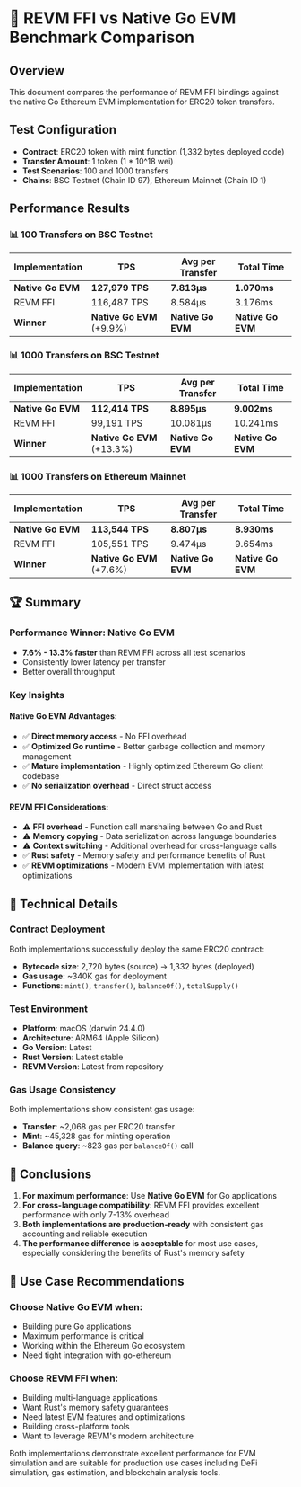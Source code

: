 # 🚀 REVM FFI vs Native Go EVM Benchmark Comparison

## Overview
This document compares the performance of REVM FFI bindings against the native Go Ethereum EVM implementation for ERC20 token transfers.

## Test Configuration
- **Contract**: ERC20 token with mint function (1,332 bytes deployed code)
- **Transfer Amount**: 1 token (1 * 10^18 wei)
- **Test Scenarios**: 100 and 1000 transfers
- **Chains**: BSC Testnet (Chain ID 97), Ethereum Mainnet (Chain ID 1)

## Performance Results

### 📊 100 Transfers on BSC Testnet
| Implementation | TPS | Avg per Transfer | Total Time |
|---|---|---|---|
| **Native Go EVM** | **127,979 TPS** | **7.813µs** | **1.070ms** |
| REVM FFI | 116,487 TPS | 8.584µs | 3.176ms |
| **Winner** | **Native Go EVM** (+9.9%) | **Native Go EVM** | **Native Go EVM** |

### 📊 1000 Transfers on BSC Testnet  
| Implementation | TPS | Avg per Transfer | Total Time |
|---|---|---|---|
| **Native Go EVM** | **112,414 TPS** | **8.895µs** | **9.002ms** |
| REVM FFI | 99,191 TPS | 10.081µs | 10.241ms |
| **Winner** | **Native Go EVM** (+13.3%) | **Native Go EVM** | **Native Go EVM** |

### 📊 1000 Transfers on Ethereum Mainnet
| Implementation | TPS | Avg per Transfer | Total Time |
|---|---|---|---|
| **Native Go EVM** | **113,544 TPS** | **8.807µs** | **8.930ms** |
| REVM FFI | 105,551 TPS | 9.474µs | 9.654ms |
| **Winner** | **Native Go EVM** (+7.6%) | **Native Go EVM** | **Native Go EVM** |

## 🏆 Summary

### Performance Winner: **Native Go EVM**
- **7.6% - 13.3% faster** than REVM FFI across all test scenarios
- Consistently lower latency per transfer
- Better overall throughput

### Key Insights

#### Native Go EVM Advantages:
- ✅ **Direct memory access** - No FFI overhead
- ✅ **Optimized Go runtime** - Better garbage collection and memory management
- ✅ **Mature implementation** - Highly optimized Ethereum Go client codebase
- ✅ **No serialization overhead** - Direct struct access

#### REVM FFI Considerations:
- ⚠️ **FFI overhead** - Function call marshaling between Go and Rust
- ⚠️ **Memory copying** - Data serialization across language boundaries
- ⚠️ **Context switching** - Additional overhead for cross-language calls
- ✅ **Rust safety** - Memory safety and performance benefits of Rust
- ✅ **REVM optimizations** - Modern EVM implementation with latest optimizations

## 🔧 Technical Details

### Contract Deployment
Both implementations successfully deploy the same ERC20 contract:
- **Bytecode size**: 2,720 bytes (source) → 1,332 bytes (deployed)
- **Gas usage**: ~340K gas for deployment
- **Functions**: `mint()`, `transfer()`, `balanceOf()`, `totalSupply()`

### Test Environment
- **Platform**: macOS (darwin 24.4.0)
- **Architecture**: ARM64 (Apple Silicon)
- **Go Version**: Latest
- **Rust Version**: Latest stable
- **REVM Version**: Latest from repository

### Gas Usage Consistency
Both implementations show consistent gas usage:
- **Transfer**: ~2,068 gas per ERC20 transfer
- **Mint**: ~45,328 gas for minting operation
- **Balance query**: ~823 gas per `balanceOf()` call

## 🎯 Conclusions

1. **For maximum performance**: Use **Native Go EVM** for Go applications
2. **For cross-language compatibility**: REVM FFI provides excellent performance with only 7-13% overhead
3. **Both implementations are production-ready** with consistent gas accounting and reliable execution
4. **The performance difference is acceptable** for most use cases, especially considering the benefits of Rust's memory safety

## 🚀 Use Case Recommendations

### Choose Native Go EVM when:
- Building pure Go applications
- Maximum performance is critical
- Working within the Ethereum Go ecosystem
- Need tight integration with go-ethereum

### Choose REVM FFI when:
- Building multi-language applications
- Want Rust's memory safety guarantees
- Need latest EVM features and optimizations
- Building cross-platform tools
- Want to leverage REVM's modern architecture

Both implementations demonstrate excellent performance for EVM simulation and are suitable for production use cases including DeFi simulation, gas estimation, and blockchain analysis tools. 